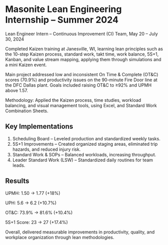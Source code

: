 # Masonite Lean Engineering Internship – Summer 2024

Lean Engineer Intern – Continuous Improvement (CI) Team, May 20 – July 30, 2024

Completed Kaizen training at Janesville, WI, learning lean principles such as the 10-step Kaizen process, standard work, takt time, work balance, 5S+1, Kanban, and value stream mapping, applying them through simulations and a mini Kaizen event.

Main project addressed low and inconsistent On Time & Complete (OT&C) scores (70.9%) and productivity issues on the 90-minute Fire Door line at the DFC Dallas plant. Goals included raising OT&C to ≥92% and UPMH above 1.57.

Methodology: Applied the Kaizen process, time studies, workload balancing, and visual management tools, using Excel, and Standard Work Combination Sheets.

## Key Implementations 

1. Scheduling Board – Leveled production and standardized weekly tasks.
2. 5S+1 Improvements – Created organized staging areas, eliminated trip hazards, and reduced injury risk.
3. Standard Work & SOPs – Balanced workloads, increasing throughput.
4. Leader Standard Work (LSW) – Standardized daily routines for team leads.

## Results

UPMH: 1.50 → 1.77 (+18%)

UPH: 5.6 → 6.2 (+10.7%)

OT&C: 73.9% → 81.6% (+10.4%)

5S+1 Score: 23 → 27 (+17.4%)

Overall, delivered measurable improvements in productivity, quality, and workplace organization through lean methodologies.


